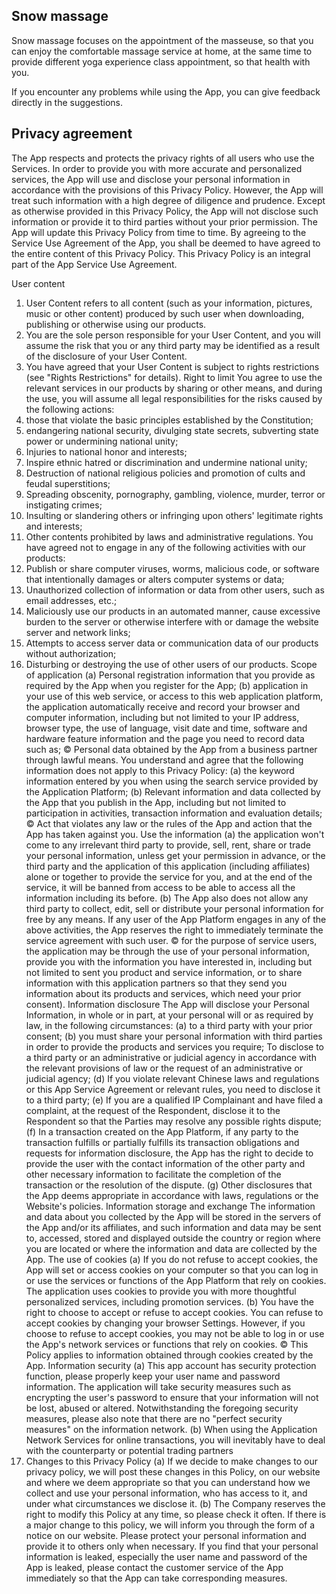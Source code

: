 ## Snow massage

Snow massage focuses on the appointment of the masseuse, so that you can enjoy the comfortable massage service at home, at the same time to provide different yoga experience class appointment, so that health with you.

If you encounter any problems while using the App, you can give feedback directly in the suggestions.



## Privacy agreement

The App respects and protects the privacy rights of all users who use the Services. In order to provide you with more accurate and personalized services, the App will use and disclose your personal information in accordance with the provisions of this Privacy Policy. However, the App will treat such information with a high degree of diligence and prudence. Except as otherwise provided in this Privacy Policy, the App will not disclose such information or provide it to third parties without your prior permission. The App will update this Privacy Policy from time to time. By agreeing to the Service Use Agreement of the App, you shall be deemed to have agreed to the entire content of this Privacy Policy. This Privacy Policy is an integral part of the App Service Use Agreement.

User content
1. User Content refers to all content (such as your information, pictures, music or other content) produced by such user when downloading, publishing or otherwise using our products.
2. You are the sole person responsible for your User Content, and you will assume the risk that you or any third party may be identified as a result of the disclosure of your User Content.
3. You have agreed that your User Content is subject to rights restrictions (see "Rights Restrictions" for details).
Right to limit
You agree to use the relevant services in our products by sharing or other means, and during the use, you will assume all legal responsibilities for the risks caused by the following actions:
1. those that violate the basic principles established by the Constitution;
2. endangering national security, divulging state secrets, subverting state power or undermining national unity;
3. Injuries to national honor and interests;
4. Inspire ethnic hatred or discrimination and undermine national unity;
5. Destruction of national religious policies and promotion of cults and feudal superstitions;
6. Spreading obscenity, pornography, gambling, violence, murder, terror or instigating crimes;
7. Insulting or slandering others or infringing upon others' legitimate rights and interests;
8. Other contents prohibited by laws and administrative regulations.
You have agreed not to engage in any of the following activities with our products:
1. Publish or share computer viruses, worms, malicious code, or software that intentionally damages or alters computer systems or data;
2. Unauthorized collection of information or data from other users, such as email addresses, etc.;
3. Maliciously use our products in an automated manner, cause excessive burden to the server or otherwise interfere with or damage the website server and network links;
4. Attempts to access server data or communication data of our products without authorization;
5. Disturbing or destroying the use of other users of our products.
Scope of application
(a) Personal registration information that you provide as required by the App when you register for the App;
(b) application in your use of this web service, or access to this web application platform, the application automatically receive and record your browser and computer information, including but not limited to your IP address, browser type, the use of language, visit date and time, software and hardware feature information and the page you need to record data such as;
© Personal data obtained by the App from a business partner through lawful means.
You understand and agree that the following information does not apply to this Privacy Policy:
(a) the keyword information entered by you when using the search service provided by the Application Platform;
(b) Relevant information and data collected by the App that you publish in the App, including but not limited to participation in activities, transaction information and evaluation details;
© Act that violates any law or the rules of the App and action that the App has taken against you.
Use the information
(a) the application won't come to any irrelevant third party to provide, sell, rent, share or trade your personal information, unless get your permission in advance, or the third party and the application of this application (including affiliates) alone or together to provide the service for you, and at the end of the service, it will be banned from access to be able to access all the information including its before.
(b) The App also does not allow any third party to collect, edit, sell or distribute your personal information for free by any means. If any user of the App Platform engages in any of the above activities, the App reserves the right to immediately terminate the service agreement with such user.
© for the purpose of service users, the application may be through the use of your personal information, provide you with the information you have interested in, including but not limited to sent you product and service information, or to share information with this application partners so that they send you information about its products and services, which need your prior consent).
Information disclosure
The App will disclose your Personal Information, in whole or in part, at your personal will or as required by law, in the following circumstances:
(a) to a third party with your prior consent;
(b) you must share your personal information with third parties in order to provide the products and services you require;
To disclose to a third party or an administrative or judicial agency in accordance with the relevant provisions of law or the request of an administrative or judicial agency;
(d) If you violate relevant Chinese laws and regulations or this App Service Agreement or relevant rules, you need to disclose it to a third party;
(e) If you are a qualified IP Complainant and have filed a complaint, at the request of the Respondent, disclose it to the Respondent so that the Parties may resolve any possible rights dispute;
(f) In a transaction created on the App Platform, if any party to the transaction fulfills or partially fulfills its transaction obligations and requests for information disclosure, the App has the right to decide to provide the user with the contact information of the other party and other necessary information to facilitate the completion of the transaction or the resolution of the dispute.
(g) Other disclosures that the App deems appropriate in accordance with laws, regulations or the Website's policies.
Information storage and exchange
The information and data about you collected by the App will be stored in the servers of the App and/or its affiliates, and such information and data may be sent to, accessed, stored and displayed outside the country or region where you are located or where the information and data are collected by the App.
The use of cookies
(a) If you do not refuse to accept cookies, the App will set or access cookies on your computer so that you can log in or use the services or functions of the App Platform that rely on cookies. The application uses cookies to provide you with more thoughtful personalized services, including promotion services.
(b) You have the right to choose to accept or refuse to accept cookies. You can refuse to accept cookies by changing your browser Settings. However, if you choose to refuse to accept cookies, you may not be able to log in or use the App's network services or functions that rely on cookies.
© This Policy applies to information obtained through cookies created by the App.
Information security
(a) This app account has security protection function, please properly keep your user name and password information. The application will take security measures such as encrypting the user's password to ensure that your information will not be lost, abused or altered. Notwithstanding the foregoing security measures, please also note that there are no "perfect security measures" on the information network.
(b) When using the Application Network Services for online transactions, you will inevitably have to deal with the counterparty or potential trading partners
7. Changes to this Privacy Policy
(a) If we decide to make changes to our privacy policy, we will post these changes in this Policy, on our website and where we deem appropriate so that you can understand how we collect and use your personal information, who has access to it, and under what circumstances we disclose it.
(b) The Company reserves the right to modify this Policy at any time, so please check it often. If there is a major change to this policy, we will inform you through the form of a notice on our website.
Please protect your personal information and provide it to others only when necessary. If you find that your personal information is leaked, especially the user name and password of the App is leaked, please contact the customer service of the App immediately so that the App can take corresponding measures.
